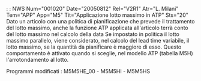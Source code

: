  :  : NWS Num="001020" Date="20050812" Rel="V2R1" Atr="L. Milani" Tem="APP" App="M5" Tit="Applicazione lotto massimo in ATP" Sts="20"
Dato un articolo con una politica di pianificazione che prevede il trattamento del lotto massimo, anche la funzione ATP applicata all'articolo terrà conto del lotto massimo nel calcolo della data 
Se impostato in politica il lotto massimo parallelo, viene considerato, nel calcolo del lead time variabile, il lotto massimo, se la quantità da pianificare è maggiore di esso.
Questo comportamento è attivato quando si sceglie, nel modello ATP (tabella M5H) l'arrotondamento al
lotto.

Programmi modificati : 
M5M5HE_00 - M5M5HI - M5M5HS
